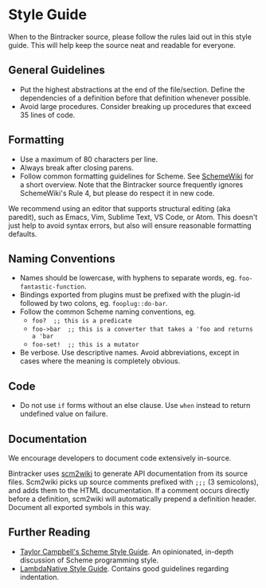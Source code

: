 # Style Guide

When to the Bintracker source, please follow the rules laid out in this style guide. This will help keep the source neat and readable for everyone.


## General Guidelines

- Put the highest abstractions at the end of the file/section. Define the dependencies of a definition before that definition whenever possible.
- Avoid large procedures. Consider breaking up procedures that exceed 35 lines of code.


## Formatting

- Use a maximum of 80 characters per line.
- Always break after closing parens.
- Follow common formatting guidelines for Scheme. See [SchemeWiki](http://community.schemewiki.org/?scheme-style) for a short overview. Note that the Bintracker source frequently ignores SchemeWiki's Rule 4, but please do respect it in new code.

We recommend using an editor that supports structural editing (aka paredit), such as Emacs, Vim, Sublime Text, VS Code, or Atom. This doesn't just help to avoid syntax errors, but also will ensure reasonable formatting defaults.


## Naming Conventions

- Names should be lowercase, with hyphens to separate words, eg. `foo-fantastic-function`.
- Bindings exported from plugins must be prefixed with the plugin-id followed by two colons, eg. `fooplug::do-bar`.
- Follow the common Scheme naming conventions, eg.
  - `foo?  ;; this is a predicate`
  - `foo->bar  ;; this is a converter that takes a 'foo and returns a 'bar`
  - `foo-set!  ;; this is a mutator`
- Be verbose. Use descriptive names. Avoid abbreviations, except in cases where the meaning is completely obvious.


## Code

- Do not use `if` forms without an else clause. Use `when` instead to return undefined value on failure.


## Documentation

We encourage developers to document code extensively in-source.

Bintracker uses [scm2wiki](https://github.com/utz82/scm2wiki) to generate API documentation from its source files. Scm2wiki picks up source comments prefixed with `;;;` (3 semicolons), and adds them to the HTML documentation. If a comment occurs directly before a definition, scm2wiki will automatically prepend a definition header. Document all exported symbols in this way.


## Further Reading

* [Taylor Campbell's Scheme Style Guide](http://mumble.net/~campbell/scheme/style.txt). An opinionated, in-depth discussion of Scheme programming style.
* [LambdaNative Style Guide](https://github.com/part-cw/lambdanative/wiki/Style-Guide). Contains good guidelines regarding indentation.
